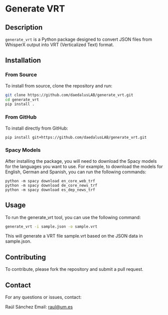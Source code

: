 # Generate VRT

## Description

`generate_vrt` is a Python package designed to convert JSON files from WhisperX output into VRT (Verticalized Text) format.

## Installation

### From Source
To install from source, clone the repository and run:

```bash
git clone https://github.com/daedalusLAB/generate_vrt.git
cd generate_vrt
pip install .
```

### From GitHub
To install directly from GitHub:

```bash
pip install git+https://github.com/daedalusLAB/generate_vrt.git
```


### Spacy Models

After installing the package, you will need to download the Spacy models for the languages you want to use. For example, to download the models for English, German and Spanish, you can run the following commands:

```
python -m spacy download en_core_web_trf
python -m spacy download de_core_news_trf
python -m spacy download es_dep_news_trf

```


## Usage
To run the generate_vrt tool, you can use the following command:

```bash
generate_vrt -i sample.json -o sample.vrt
```

This will generate a VRT file sample.vrt based on the JSON data in sample.json.


## Contributing

To contribute, please fork the repository and submit a pull request.

## Contact

For any questions or issues, contact:

Raúl Sánchez
Email: raul@um.es